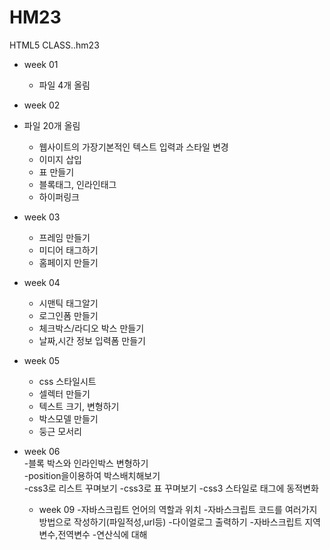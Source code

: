 # HM23
HTML5 CLASS..hm23

- week 01
  - 파일 4개 올림
  
 - week 02
  - 파일 20개 올림 
    - 웹사이트의 가장기본적인 텍스트 입력과 스타일 변경 
     - 이미지 삽입 
     - 표 만들기
     - 블록태그, 인라인태그
     - 하이퍼링크
  
- week 03
  - 프레임 만들기
  - 미디어 태그하기
  - 홈페이지 만들기
  
  
 - week 04
   - 시맨틱 태그알기
   - 로그인폼 만들기
   - 체크박스/라디오 박스 만들기 
   - 날짜,시간 정보 입력폼 만들기
   
   
 - week 05
   - css 스타일시트
   - 셀렉터 만들기
   - 텍스트 크기, 변형하기
   - 박스모델 만들기
   - 둥근 모서리 
 - week 06  
  -블록 박스와 인라인박스 변형하기  
  -position을이용하여 박스배치해보기  
  -css3로 리스트 꾸며보기 
  -css3로 표 꾸며보기 
  -css3 스타일로 태그에 동적변화 
  
   - week 09
     -자바스크립트 언어의 역할과 위치
     -자바스크립트 코드를 여러가지 방법으로 작성하기(파일적성,url등)
     -다이얼로그 출력하기
     -자바스크립트 지역변수,전역변수
     -연산식에 대해 
  
  
  
  
